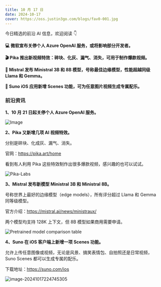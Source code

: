 ```yaml
---
title: 10 月 17 日
date: 2024-10-17
cover: https://oss.justin3go.com/blogs/fav0-001.jpg
---
```


今日精选的前沿 AI 信息，欢迎阅读 👇

**💻 微软宣布关停个人 Azure OpenAI 服务，或将影响部分开发者。**

**🎬 Pika 推出新视频特效：碎块、化灰、漏气、消失，可用于制作爆款视频。**

**🤖 Mistral 发布 Ministral 3B 和 8B 模型，号称最佳边缘模型，性能超越同级 Llama 和 Gemma。**

**🎵 Suno iOS 应用新增 Scenes 功能，可为任意图片视频生成专属配乐。**



### 前沿资讯

**1、10 月 21 日起关停个人 Azure OpenAI 服务。**

![Image](https://pbs.twimg.com/media/GaDr-_aWcAAlP-H?format=jpg&name=small)

**2、Pika 又新增几项 AI 视频特效。**

分别是碎块、化成灰、漏气、消失。

官网：https://pika.art/home

看到有人利用 Pika 这些特效制作出很多爆款视频，感兴趣的也可以试试。

![Pika-Labs](https://cdn.jsdelivr.net/gh/freelander/oss@master/ai-daily/2024-10-17/Pika-Labs.gif)

**3、Mistral 发布新模型 Ministral 3B 和 Ministral 8B。**

号称世界上最好的边缘模型（edge models），所有评分超过 Llama 和 Gemma 同等级模型。

官方介绍：https://mistral.ai/news/ministraux/

两个模型均支持 128K 上下文，但 8B 模型如果商用需要申请。

![Pretrained model comparison table](https://cdn.jsdelivr.net/gh/freelander/oss@master/ai-daily/2024-10-17/pretrain_table.png)

**4、Suno 在 iOS 客户端上新增一项 Scenes 功能。**

允许上传任意图像或视频，无论是风景、搞笑表情包、自拍照还是日常视频，Suno Scenes 都可以生成专属的配乐。

下载地址：https://suno.com/ios

![image-20241017224745305](https://cdn.jsdelivr.net/gh/freelander/oss@master/ai-daily/2024-10-17/image-20241017224745305.png)

